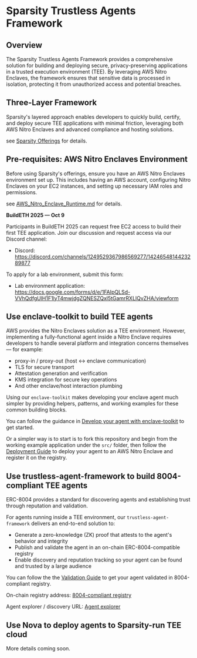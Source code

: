 # Sparsity Trustless Agents Framework

## Overview

The Sparsity Trustless Agents Framework provides a comprehensive solution for building and deploying secure, privacy-preserving applications in a trusted execution environment (TEE). By leveraging AWS Nitro Enclaves, the framework ensures that sensitive data is processed in isolation, protecting it from unauthorized access and potential breaches.

## Three-Layer Framework

Sparsity's layered approach enables developers to quickly build, certify, and deploy secure TEE applications with minimal friction, leveraging both AWS Nitro Enclaves and advanced compliance and hosting solutions.

see [Sparsity Offerings](Sparsity_Offerings.md) for details.

## Pre-requisites: AWS Nitro Enclaves Environment

Before using Sparsity's offerings, ensure you have an AWS Nitro Enclaves environment set up. This includes having an AWS account, configuring Nitro Enclaves on your EC2 instances, and setting up necessary IAM roles and permissions.

see [AWS_Nitro_Enclave_Runtime.md](AWS_Nitro_Enclave_Runtime.md) for details.

**BuildETH 2025 — Oct 9**

Participants in BuildETH 2025 can request free EC2 access to build their first TEE application. Join our discussion and request access via our Discord channel:

- Discord: https://discord.com/channels/1249529367986569277/1424654814423289877

To apply for a lab environment, submit this form:

- Lab environment application: https://docs.google.com/forms/d/e/1FAIpQLSd-VVhQdfgUlH1F1lyT4mwjdgZQNESZQxl5tGamrRXLlQvZHA/viewform

## Use enclave-toolkit to build TEE agents

AWS provides the Nitro Enclaves solution as a TEE environment. However, implementing a fully-functional agent inside a Nitro Enclave requires developers to handle several platform and integration concerns themselves — for example:

- proxy-in / proxy-out (host <-> enclave communication)
- TLS for secure transport
- Attestation generation and verification
- KMS integration for secure key operations
- And other enclave/host interaction plumbing

Using our `enclave-toolkit` makes developing your enclave agent much simpler by providing helpers, patterns, and working examples for these common building blocks.

You can follow the guidance in [Develop your agent with enclave-toolkit](xxx.md) to get started.

Or a simpler way is to start is to fork this repository and begin from the working example application under the `src/` folder, then follow the [Deployment Guide](Deploy_Enclave_Agents.md) to deploy your agent to an AWS Nitro Enclave and register it on the registry.

## Use trustless-agent-framework to build 8004-compliant TEE agents

ERC-8004 provides a standard for discovering agents and establishing trust through reputation and validation.

For agents running inside a TEE environment, our `trustless-agent-framework` delivers an end-to-end solution to:

- Generate a zero-knowledge (ZK) proof that attests to the agent's behavior and integrity
- Publish and validate the agent in an on-chain ERC-8004-compatible registry
- Enable discovery and reputation tracking so your agent can be found and trusted by a large audience

You can follow the the [Validation Guide](Validate_Enclave_Agents.md) to get your agent validated in 8004-compliant registry.

On-chain registry address: [8004-compliant registry](https://sepolia.basescan.org/address/0x3dfA3C604aE238E03DfE63122Edd43A4aD916460)

Agent explorer / discovery URL: [Agent explorer](https://sepolia.basescan.org/address/0x3dfA3C604aE238E03DfE63122Edd43A4aD916460)


## Use Nova to deploy agents to Sparsity-run TEE cloud

More details coming soon.